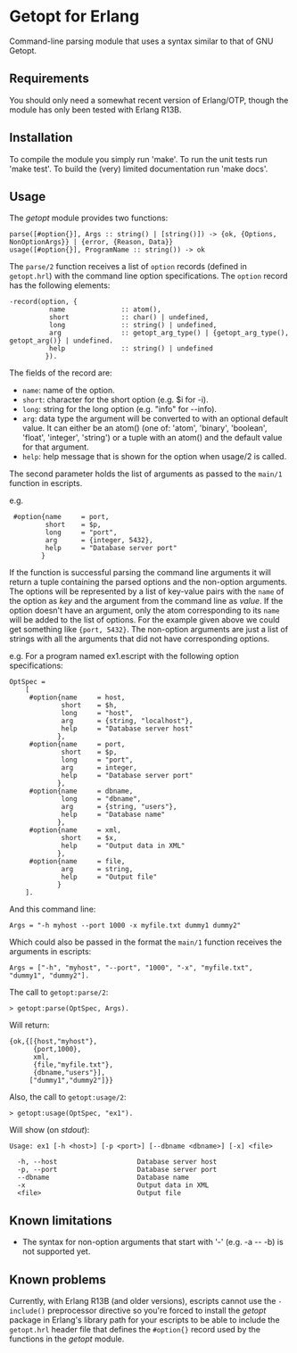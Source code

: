 Getopt for Erlang
=================

Command-line parsing module that uses a syntax similar to that of GNU Getopt.


Requirements
------------

You should only need a somewhat recent version of Erlang/OTP, though the module
has only been tested with Erlang R13B.


Installation
------------

To compile the module you simply run 'make'.
To run the unit tests run 'make test'.
To build the (very) limited documentation run 'make docs'.


Usage
-----

The *getopt* module provides two functions:

    parse([#option{}], Args :: string() | [string()]) -> {ok, {Options, NonOptionArgs}} | {error, {Reason, Data}}
    usage([#option{}], ProgramName :: string()) -> ok

The ``parse/2`` function receives a list of ``option`` records (defined in
``getopt.hrl``) with the command line option specifications. The ``option``
record has the following elements:

    -record(option, {
              name              :: atom(),
              short             :: char() | undefined,
              long              :: string() | undefined,
              arg               :: getopt_arg_type() | {getopt_arg_type(), getopt_arg()} | undefined.
              help              :: string() | undefined
             }).

The fields of the record are:

  - ``name``: name of the option.
  - ``short``: character for the short option (e.g. $i for -i).
  - ``long``: string for the long option (e.g. "info" for --info).
  - ``arg``: data type the argument will be converted to with an optional
             default value. It can either be an atom() (one of: 'atom',
             'binary', 'boolean', 'float', 'integer', 'string') or a tuple with
             an atom() and the default value for that argument.
  - ``help``: help message that is shown for the option when usage/2 is called.

The second parameter holds the list of arguments as passed to the ``main/1``
function in escripts.

e.g.

     #option{name     = port,
             short    = $p,
             long     = "port",
             arg      = {integer, 5432},
             help     = "Database server port"
            }

If the function is successful parsing the command line arguments it will return
a tuple containing the parsed options and the non-option arguments. The options
will be represented by a list of key-value pairs with the ``name`` of the
option as *key* and the argument from the command line as *value*. If the option
doesn't have an argument, only the atom corresponding to its ``name`` will be
added to the list of options. For the example given above we could get something
like ``{port, 5432}``. The non-option arguments are just a list of strings with
all the arguments that did not have corresponding options.

e.g. For a program named ex1.escript with the following option specifications:

    OptSpec =
        [
         #option{name     = host,
                 short    = $h,
                 long     = "host",
                 arg      = {string, "localhost"},
                 help     = "Database server host"
                },
         #option{name     = port,
                 short    = $p,
                 long     = "port",
                 arg      = integer,
                 help     = "Database server port"
                },
         #option{name     = dbname,
                 long     = "dbname",
                 arg      = {string, "users"},
                 help     = "Database name"
                },
         #option{name     = xml,
                 short    = $x,
                 help     = "Output data in XML"
                },
         #option{name     = file,
                 arg      = string,
                 help     = "Output file"
                }
        ].

And this command line:

    Args = "-h myhost --port 1000 -x myfile.txt dummy1 dummy2"

Which could also be passed in the format the ``main/1`` function receives the arguments in escripts:

    Args = ["-h", "myhost", "--port", "1000", "-x", "myfile.txt", "dummy1", "dummy2"].

The call to ``getopt:parse/2``:

    > getopt:parse(OptSpec, Args).

Will return:

    {ok,{[{host,"myhost"},
          {port,1000},
          xml,
          {file,"myfile.txt"},
          {dbname,"users"}],
         ["dummy1","dummy2"]}}

Also, the call to ``getopt:usage/2``:

    > getopt:usage(OptSpec, "ex1").

Will show (on *stdout*):

    Usage: ex1 [-h <host>] [-p <port>] [--dbname <dbname>] [-x] <file>

      -h, --host                    Database server host
      -p, --port                    Database server port
      --dbname                      Database name
      -x                            Output data in XML
      <file>                        Output file


Known limitations
-----------------

  - The syntax for non-option arguments that start with '-' (e.g. -a -- -b)
    is not supported yet.


Known problems
--------------

Currently, with Erlang R13B (and older versions), escripts cannot use the
``-include()`` preprocessor directive so you're forced to install the *getopt*
package in Erlang's library path for your escripts to be able to include the
``getopt.hrl`` header file that defines the ``#option{}`` record used by the
functions in the *getopt* module.

